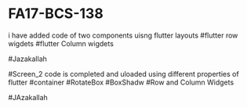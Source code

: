 # FA17-BCS-138
i have added code of two components uisng flutter layouts
#flutter row wigdets 
#flutter Column wigdets

#Jazakallah


#Screen_2 code is completed and uloaded
using different properties of flutter
#container
#RotateBox
#BoxShadw
#Row and Column Widgets


#JAzakallah
